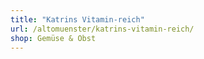 ```yaml
---
title: "Katrins Vitamin-reich"
url: /altomuenster/katrins-vitamin-reich/
shop: Gemüse & Obst
---
```

